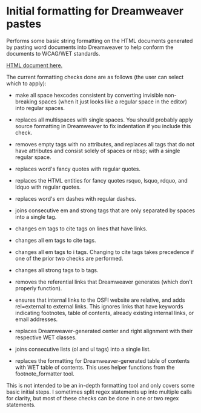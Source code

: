 # Initial formatting for Dreamweaver pastes
Performs some basic string formatting on the HTML documents generated by pasting word documents into Dreamweaver to help conform the documents to WCAG/WET standards.

[HTML document here.](basic_format.html)

The current formatting checks done are as follows (the user can select which to apply):
- make all space hexcodes consistent by converting invisible non-breaking spaces (when it just looks like a regular space in the editor) into regular spaces.
- replaces all multispaces with single spaces. You should probably apply source formatting in Dreamweaver to fix indentation if you include this check.
- removes empty tags with no attributes, and replaces all tags that do not have attributes and consist solely of spaces or nbsp; with a single regular space.

- replaces word's fancy quotes with regular quotes.
- replaces the HTML entities for fancy quotes rsquo, lsquo, rdquo, and ldquo with regular quotes.
- replaces word's em dashes with regular dashes.

- joins consecutive em and strong tags that are only separated by spaces into a single tag.
- changes em tags to cite tags on lines that have links.
- changes all em tags to cite tags.
- changes all em tags to i tags. Changing to cite tags takes precedence if one of the prior two checks are performed.
- changes all strong tags to b tags.

- removes the referential links that Dreamweaver generates (which don't properly function).
- ensures that internal links to the OSFI website are relative, and adds rel=external to external links. This ignores links that have keywords indicating footnotes, table of contents, already existing internal links, or email addresses.
- replaces Dreamweaver-generated center and right alignment with their respective WET classes.
- joins consecutive lists (ol and ul tags) into a single list.
- replaces the formatting for Dreamweaver-generated table of contents with WET table of contents. This uses helper functions from the footnote_formatter tool.

This is not intended to be an in-depth formatting tool and only covers some basic initial steps. I sometimes split regex statements up into multiple calls for clarity, but most of these checks can be done in one or two regex statements.
